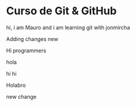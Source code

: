 # Curso de Git & GitHub 

hi, i am Mauro and i am learning git with jonmircha

Adding changes new 

Hi programmers

hola

hi
hi

Holabro

new change